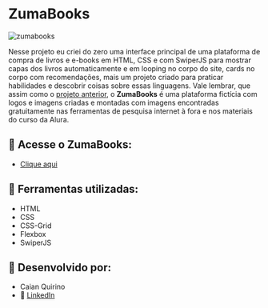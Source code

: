 # ZumaBooks

![zumabooks](https://user-images.githubusercontent.com/124800229/233185195-7898d740-d13e-4555-b4c6-f05b67f9fd1b.gif)

Nesse projeto eu criei do zero uma interface principal de uma plataforma de compra de livros e e-books em HTML, CSS e com SwiperJS para mostrar capas dos livros automaticamente e em looping no corpo do site, cards no corpo com recomendações, mais um projeto criado para praticar habilidades e descobrir coisas sobre essas linguagens. Vale lembrar, que assim como o <a href="https://github.com/CaianMorais/zuma">projeto anterior</a>, o <strong>ZumaBooks</strong> é uma plataforma fictícia com logos e imagens criadas e montadas com imagens encontradas gratuitamente nas ferramentas de pesquisa internet à fora e nos materiais do curso da Alura.

## :link: Acesse o ZumaBooks:
* <a href="#"> Clique aqui</a>

## :wrench: Ferramentas utilizadas:
* HTML<br>
* CSS<br>
* CSS-Grid<br>
* Flexbox<br>
* SwiperJS

## :briefcase: Desenvolvido por:
* Caian Quirino
* :link: <a href ="https://www.linkedin.com/in/caian-quirino-577102245/"> LinkedIn</a>
